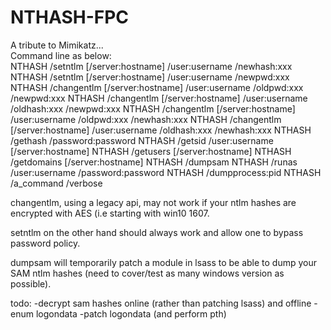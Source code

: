 # NTHASH-FPC <br/>
A tribute to Mimikatz... <br/>
Command line as below: <br/>
NTHASH /setntlm [/server:hostname] /user:username /newhash:xxx
NTHASH /setntlm [/server:hostname] /user:username /newpwd:xxx
NTHASH /changentlm [/server:hostname] /user:username /oldpwd:xxx /newpwd:xxx
NTHASH /changentlm [/server:hostname] /user:username /oldhash:xxx /newpwd:xxx
NTHASH /changentlm [/server:hostname] /user:username /oldpwd:xxx /newhash:xxx
NTHASH /changentlm [/server:hostname] /user:username /oldhash:xxx /newhash:xxx
NTHASH /gethash /password:password
NTHASH /getsid /user:username [/server:hostname]
NTHASH /getusers [/server:hostname]
NTHASH /getdomains [/server:hostname]
NTHASH /dumpsam
NTHASH /runas /user:username /password:password
NTHASH /dumpprocess:pid
NTHASH /a_command /verbose

changentlm, using a legacy api, may not work if your ntlm hashes are encrypted with AES (i.e starting with win10 1607. <br/>

setntlm on the other hand should always work and allow one to bypass password policy.  <br/>

dumpsam will temporarily patch a module in lsass to be able to dump your SAM ntlm hashes (need to cover/test as many windows version as possible). <br/>

todo:
-decrypt sam hashes online (rather than patching lsass) and offline
-enum logondata
-patch logondata (and perform pth)